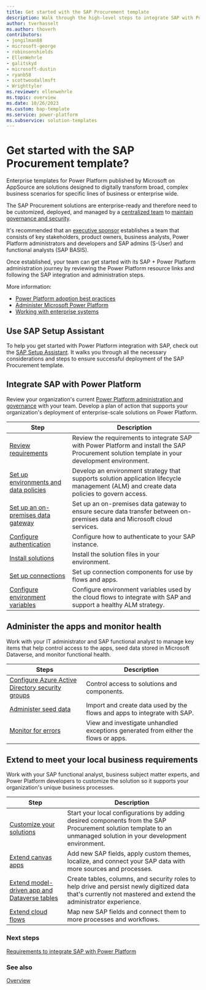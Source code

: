```yaml
---
title: Get started with the SAP Procurement template
description: Walk through the high-level steps to integrate SAP with Power Platform and work with the SAP Procurement template.
author: tverhasselt
ms.author: thoverh
contributors:
- jongilman88
- microsoft-george
- robinsonshields
- EllenWehrle
- galitskyd
- microsoft-dustin
- ryanb58
- scottwoodallmsft
- Wrighttyler
ms.reviewer: ellenwehrle
ms.topic: overview
ms.date: 10/26/2023
ms.custom: bap-template
ms.service: power-platform
ms.subservice: solution-templates
---
```


# Get started with the SAP Procurement template?

Enterprise templates for Power Platform published by Microsoft on AppSource are solutions designed to digitally transform broad, complex business scenarios for specific lines of business or enterprise wide. 

The SAP Procurement solutions are enterprise-ready and therefore need to be customized, deployed, and managed by a [centralized team](/power-platform/guidance/adoption/delivery-models#centralized) to [maintain governance and security](/power-platform/guidance/adoption/admin-best-practices).

It's recommended that an [executive sponsor](/power-platform/guidance/adoption/executive-sponsorship?source=recommendations) establishes a team that consists of key stakeholders, product owners, business analysts, Power Platform administrators and developers and SAP admins (S-User) and functional analysts (SAP BASIS).

Once established, your team can get started with its SAP + Power Platform administration journey by reviewing the Power Platform resource links and following the SAP integration and administration steps.

More information:

- [Power Platform adoption best practices](/power-platform/guidance/adoption/methodology)
- [Administer Microsoft Power Platform](/power-platform/admin/admin-documentation)
- [Working with enterprise systems](/power-apps/guidance/planning/enterprise-systems)

## Use SAP Setup Assistant

To help you get started with Power Platform integration with SAP, check out the [SAP Setup Assistant](sap-setup-assistant/overview.md). It walks you through all the necessary considerations and steps to ensure successful deployment of the SAP Procurement template.

## Integrate SAP with Power Platform

Review your organization's current [Power Platform administration and governance](/power-platform/guidance/adoption/admin-best-practices) with your team. Develop a plan of action that supports your organization's deployment of enterprise-scale solutions on Power Platform.

| Step | Description |
| ----------- | ----------- |
| [Review requirements](requirements.md) | Review the requirements to integrate SAP with Power Platform and install the SAP Procurement solution template in your development environment. |
| [Set up environments and data policies](set-up-connections.md) | Develop an environment strategy that supports solution application lifecycle management (ALM) and create data policies to govern access. |
| [Set up an on-premises data gateway](set-up-gateway.md) | Set up an on-premises data gateway to ensure secure data transfer between on-premises data and Microsoft cloud services. |
| [Configure authentication](configure-authentication.md) | Configure how to authenticate to your SAP instance. |
| [Install solutions](install.md) | Install the solution files in your environment. |
| [Set up connections](set-up-connections.md) | Set up connection components for use by flows and apps. |
| [Configure environment variables](configure-environment-variables.md) | Configure environment variables used by the cloud flows to integrate with SAP and support a healthy ALM strategy. |

## Administer the apps and monitor health

Work with your IT administrator and SAP functional analyst to manage key items that help control access to the apps, seed data stored in Microsoft Dataverse, and monitor functional health.

| Steps | Description |
| --- | --- |
| [Configure Azure Active Directory security groups](configure-security-groups.md) | Control access to solutions and components. |
| [Administer seed data](apply-seed-data.md) | Import and create data used by the flows and apps to integrate with SAP. |
| [Monitor for errors](monitor-errors.md) | View and investigate unhandled exceptions generated from either the flows or apps. |

## Extend to meet your local business requirements

Work with your SAP functional analyst, business subject matter experts, and Power Platform developers to customize the solution so it supports your organization's unique business processes.

| Step | Description |
| ----------- | ----------- |
| [Customize your solutions](customize-solutions.md) | Start your local configurations by adding desired components from the SAP Procurement solution template to an unmanaged solution in your development environment. |
| [Extend canvas apps](extend-canvas-apps.md) | Add new SAP fields, apply custom themes, localize, and connect your SAP data with more sources and processes. |
| [Extend model-driven app and Dataverse tables](extend-model-apps-dataverse.md) | Create tables, columns, and security roles to help drive and persist newly digitized data that's currently not mastered and extend the administrator experience. |
| [Extend cloud flows](extend-cloud-flows.md) | Map new SAP fields and connect them to more processes and workflows. |

### Next steps

[Requirements to integrate SAP with Power Platform](requirements.md)

### See also

[Overview](../overview.md)
